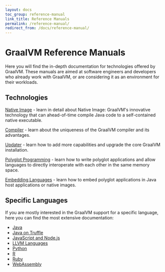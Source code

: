 ```yaml
---
layout: docs
toc_group: reference-manual
link_title: Reference Manuals
permalink: /reference-manual/
redirect_from: /docs/reference-manual/
---
```


# GraalVM Reference Manuals

Here you will find the in-depth documentation for technologies offered by GraalVM.
These manuals are aimed at software engineers and developers who already work with GraalVM, or are considering it as an
environment for their workloads.

## Technologies

[Native Image](native-image/README.md) - learn in detail about Native Image: GraalVM's innovative technology that can ahead-of-time compile Java code to a self-contained native executable.

[Compiler](compiler.md) - learn about the uniqueness of the GraalVM compiler and its advantages.

[Updater](graalvm-updater.md) - learn how to add more capabilities and upgrade the core GraalVM installation.

[Polyglot Programming](polyglot-programming.md) - learn how to write polyglot applications and allow languages to directly interoperate with each other in the same memory space.

[Embedding Languages](embed-languages.md) - learn how to embed polyglot applications in Java host applications or native images.

## Specific Languages

If you are mostly interested in the GraalVM support for a specific language, here you can find the most extensive documentation:

* [Java](java/README.md)
* [Java on Truffle](java-on-truffle/README.md)
* [JavaScript and Node.js](js/README.md)
* [LLVM Languages](llvm/README.md)
* [Python](python/README.md)
* [R](r/README.md)
* [Ruby](ruby/README.md)
* [WebAssembly](wasm/README.md)
